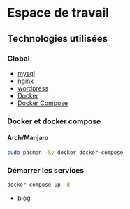 # Espace de travail

## Technologies utilisées

### Global

- [mysql](https://www.mysql.com/fr/)
- [nginx](https://www.nginx.com/)
- [wordpress](https://wordpress.com/fr/)
- [Docker](https://www.docker.com/)
- [Docker Compose](https://docs.docker.com/compose/)

### Docker et docker compose

#### **Arch/Manjaro**

```bash
sudo pacman -Sy docker docker-compose
```


### **Démarrer les services**

```bash
docker compose up -d
```

- [blog](http://localhost)